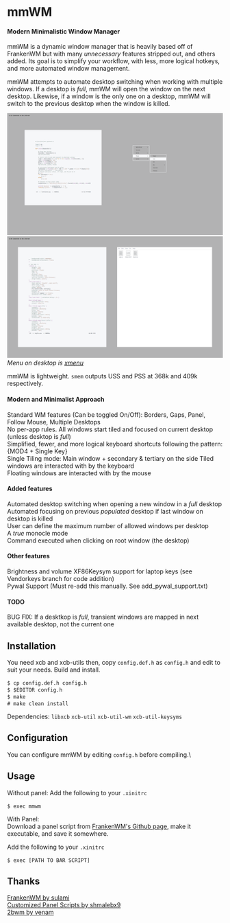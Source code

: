 # mmWM
#### Modern Minimalistic Window Manager

mmWM is a dynamic window manager that is heavily based off of FrankenWM but with many _unnecessary_ features stripped out, and others added. Its goal is to simplify your workflow, with less, more logical hotkeys, and more automated window management.

mmWM attempts to automate desktop switching when working with multiple windows. If a desktop is _full_, mmWM will open the window on the next desktop. Likewise, if a window is the only one on a desktop, mmWM will switch to the previous desktop when the window is killed.

![mmwm thumbnail](mmwm1.png)
![mmwm thumbnail](mmwm2.png)
_Menu on desktop is [xmenu](https://github.com/phillbush/xmenu)_

mmWM is lightweight. `smem` outputs USS and PSS at 368k and 409k respectively.

#### Modern and Minimalist Approach
Standard WM features (Can be toggled On/Off): Borders, Gaps, Panel, Follow Mouse, Multiple Desktops\
No per-app rules. All windows start tiled and focused on current desktop (unless desktop is _full_)\
Simplified, fewer, and more logical keyboard shortcuts following the pattern: {MOD4 + Single Key}\
Single Tiling mode: Main window + secondary & tertiary on the side
Tiled windows are interacted with by the keyboard\
Floating windows are interacted with by the mouse

#### Added features
Automated desktop switching when opening a new window in a _full_ desktop\
Automated focusing on previous _populated_ desktop if last window on desktop is killed\
User can define the maximum number of allowed windows per desktop\
A _true_ monocle mode\
Command executed when clicking on root window (the desktop)

#### Other features
Brightness and volume XF86Keysym support for laptop keys (see Vendorkeys branch for code addition)\
Pywal Support (Must re-add this manually. See add_pywal_support.txt)


#### TODO
BUG FIX: If a desktkop is _full_, transient windows are mapped in next available desktop, not the current one

Installation
------------
You need xcb and xcb-utils then, copy `config.def.h` as `config.h` and edit to
suit your needs.  Build and install.

    $ cp config.def.h config.h
    $ $EDITOR config.h
    $ make
    # make clean install

Dependencies:
`libxcb` `xcb-util` `xcb-util-wm` `xcb-util-keysyms`


Configuration
-------------
You can configure mmWM by editing `config.h` before compiling.\

Usage
-----
Without panel: Add the following to your `.xinitrc`

    $ exec mmwm

With Panel:\
Download a panel script from [FrankenWM's Github page](https://gist.github.com/sulami/d6a53179d6d7479e0709), make it executable, and save it somewhere.

Add the following to your `.xinitrc`

    $ exec [PATH TO BAR SCRIPT]


Thanks
------

[FrankenWM by sulami](https://github.com/sulami/FrankenWM)\
[Customized Panel Scripts by shmalebx9](https://github.com/shmalebx9)\
[2bwm by venam](https://github.com/venam/2bwm)
